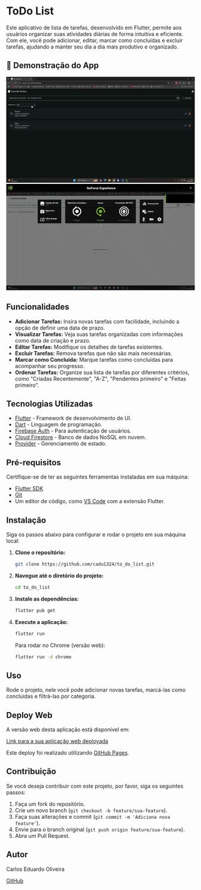 # ToDo List 

Este aplicativo de lista de tarefas, desenvolvido em Flutter, permite aos usuários organizar suas atividades diárias de forma intuitiva e eficiente. Com ele, você pode adicionar, editar, marcar como concluídas e excluir tarefas, ajudando a manter seu dia a dia mais produtivo e organizado.

## 🎥 Demonstração do App

![Demonstração do app(video 1)](gif1.gif)
![Demonstração do app(video 2)](gif2.gif)

## Funcionalidades

*   **Adicionar Tarefas:** Insira novas tarefas com facilidade, incluindo a opção de definir uma data de prazo.
*   **Visualizar Tarefas:** Veja suas tarefas organizadas com informações como data de criação e prazo.
*   **Editar Tarefas:** Modifique os detalhes de tarefas existentes.
*   **Excluir Tarefas:** Remova tarefas que não são mais necessárias.
*   **Marcar como Concluída:** Marque tarefas como concluídas para acompanhar seu progresso.
*   **Ordenar Tarefas:** Organize sua lista de tarefas por diferentes critérios, como "Criadas Recentemente", "A-Z", "Pendentes primeiro" e "Feitas primeiro".

## Tecnologias Utilizadas

*   [Flutter](https://flutter.dev/) - Framework de desenvolvimento de UI.
*   [Dart](https://dart.dev/) - Linguagem de programação.
*   [Firebase Auth](https://firebase.google.com/docs/auth) - Para autenticação de usuários.
*   [Cloud Firestore](https://firebase.google.com/docs/firestore) - Banco de dados NoSQL em nuvem.
*   [Provider](https://pub.dev/packages/provider) - Gerenciamento de estado.

## Pré-requisitos

Certifique-se de ter as seguintes ferramentas instaladas em sua máquina:

*   [Flutter SDK](https://flutter.dev/docs/get-started/install)
*   [Git](https://git-scm.com/downloads)
*   Um editor de código, como [VS Code](https://code.visualstudio.com/) com a extensão Flutter.

## Instalação

Siga os passos abaixo para configurar e rodar o projeto em sua máquina local:

1.  **Clone o repositório:**
    ```bash
    git clone https://github.com/cadu1324/to_do_list.git
    ```
2.  **Navegue até o diretório do projeto:**
    ```bash
    cd to_do_list
    ```
3.  **Instale as dependências:**
    ```bash
    flutter pub get
    ```
4.  **Execute a aplicação:**
    ```bash
    flutter run
    ```
    Para rodar no Chrome (versão web):
    ```bash
    flutter run -d chrome
    ```

## Uso

Rode o projeto, nele você pode adicionar novas tarefas, marcá-las como concluídas e filtrá-las por categoria.

## Deploy Web

A versão web desta aplicação está disponível em:

[Link para a sua aplicação web deployada](https://SEU_USUARIO.github.io/SEU_REPOSITORIO/)

Este deploy foi realizado utilizando [GitHub Pages](https://pages.github.com/).

## Contribuição

Se você deseja contribuir com este projeto, por favor, siga os seguintes passos:

1.  Faça um fork do repositório.
2.  Crie um novo branch (`git checkout -b feature/sua-feature`).
3.  Faça suas alterações e commit (`git commit -m 'Adiciona nova feature'`).
4.  Envie para o branch original (`git push origin feature/sua-feature`).
5.  Abra um Pull Request.


## Autor

Carlos Eduardo Oliveira

[GitHub](https://github.com/cadu1324)